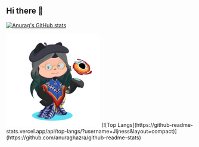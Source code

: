 ## Hi there 👋

<!--
**Jijness/Jijness** is a ✨ _special_ ✨ repository because its `README.md` (this file) appears on your GitHub profile.

Here are some ideas to get you started:

- 🔭 I’m currently working on ...
- 🌱 I’m currently learning ...
- 👯 I’m looking to collaborate on ...
- 🤔 I’m looking for help with ...
- 💬 Ask me about ...
- 📫 How to reach me: ...
- 😄 Pronouns: ...
- ⚡ Fun fact: ...
-->
[![Anurag's GitHub stats](https://github-readme-stats.vercel.app/api?username=Jijness)](https://github.com/anuraghazra/github-readme-stats)

<img src="octocat-1743614154448.png" width="50%">
[![Top Langs](https://github-readme-stats.vercel.app/api/top-langs/?username=Jijness&layout=compact)](https://github.com/anuraghazra/github-readme-stats)
